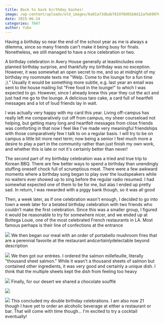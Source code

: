 ```yaml
---
title: Back to back birthday bashes!
image: /wp-content/uploads/old_images/6a01a73dbab781970d01b8d12afe69970c-pi.jpg
date: 2015-06-24
categories: 7847
author: Yubo
---
```



Having a birthday so near the end of the school year as me is always a dilemma, since so many friends can't make it being busy for finals. Nonetheless, we still managed to have a nice celebration or two.

A birthday celebration in Avery House generally at leastincludes one planned birthday surprise, and thankfully my birthday was no exception. However, it was somewhat an open secret to me, and so at midnight of my birthday my roommate texts me "Welp. Come to the lounge for a fun time ;)." Usually it would be something more subtle, e.g. last year an email was sent to the house mailing list "Free food in the lounge!" to which I was expected to go. However, since I already knew this year they cut the act and just had me go to the lounge. A delicious taro cake, a card full of heartfelt messages and a lot of loud friends lay in wait.

I was actually very happy with my card this year. Living off-campus has really left me comparatively cut off from campus, my sheer courseload not helping, but getting many long and heartfelt messages from close friends was comforting in that now I feel like I've made very meaningful friendships with those comparatively few I talk to on a regular basis. I will try to be on campus a little bit more next term; now being a senior I feel much more a desire to play a part in the community rather than just finish my own work, and whether this is late or not it's certainly better than never!

The second part of my birthday celebration was a tried and true trip to Korean BBQ. There are few better ways to spend a birthday than unendingly stuffing oneself chock full of scrumptious meat. There were a few awkward moments where a birthday song began to play over the loudspeakers while no waiters ever showed up to sing before the regular radio resumed. I had somewhat expected one of them to be for me, but alas I ended up pretty sad. In return, I was rewarded with a piggy bank though, so it was all good

Then, a week later, as if one celebration wasn't enough, I decided to go into town a week later for a belated birthday celebration with two friends who couldn't make the first celebration. Since this was a smaller group, I figured it would be reasonable to try for somewhere nicer, and we ended up at Bottega Louie, one of the most celebrated French restaurants in LA. Most famous perhaps is their line of confections at the entrance

![](/old_images/6a01a73dbab781970d01b8d12afea1970c-pi.jpg)
We then began our meal with an order of portabello mushroom fries that are a perennial favorite at the restaurant and*certainly*delectable beyond description

![](/old_images/caltech_as_it_happens/6a0105349b8251970b01bb0845b08a970d.jpg)
We then got our entrées. I ordered the salmon millefeuille, literally "thousand sheet salmon." While it wasn't a thousand sheets of salmon but contained other ingredients, it was very good and certainly a unique dish. I think that the multiple sheets kept the dish from feeling too heavy

![](/old_images/caltech_as_it_happens/6a0105349b8251970b01b8d12afed8970c.jpg)
Finally, for our desert we shared a chocolate soufflé

![](/old_images/caltech_as_it_happens/6a0105349b8251970b01b7c7a19706970b.jpg)


![](/old_images/6a01a73dbab781970d01b8d12afef2970c-pi.jpg)
This concluded my double birthday celebrations. I am also now 21 though I have yet to order an alcoholic beverage at either a restaurant or bar. That will come with time though... I'm excited to try a cocktail eventually!

